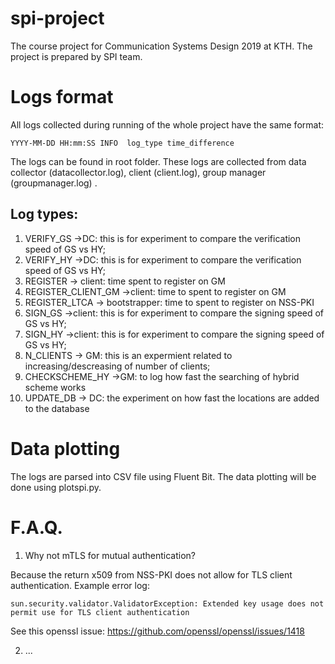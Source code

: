 # spi-project
The course project for Communication Systems Design 2019 at KTH. The project is prepared by SPI team.

# Logs format
All logs collected during running of the whole project have the same format:
```
YYYY-MM-DD HH:mm:SS INFO  log_type time_difference
```

The logs can be found in root folder. These logs are collected from data collector (datacollector.log), client (client.log), group manager (groupmanager.log) . 

## Log types:
1. VERIFY_GS ->DC: this is for experiment to compare the verification speed of GS vs HY;  
2. VERIFY_HY ->DC: this is for experiment to compare the verification speed of GS vs HY;
3. REGISTER -> client: time spent to register on GM
4. REGISTER_CLIENT_GM ->client: time to spent to register on GM
5. REGISTER_LTCA -> bootstrapper: time to spent to register on NSS-PKI
4. SIGN_GS ->client: this is for experiment to compare the signing speed of GS vs HY;
5. SIGN_HY ->client: this is for experiment to compare the signing speed of GS vs HY;
6. N_CLIENTS -> GM: this is an expermient related to increasing/descreasing of number of clients;
7. CHECKSCHEME_HY ->GM: to log how fast the searching of hybrid scheme works
8. UPDATE_DB -> DC: the experiment on how fast the locations are added to the database

# Data plotting
The logs are parsed into CSV file using Fluent Bit. The data plotting will be done using plotspi.py.

# F.A.Q.

1. Why not mTLS for mutual authentication? 

Because the return x509 from NSS-PKI does not allow for TLS client authentication. Example error log:
```
sun.security.validator.ValidatorException: Extended key usage does not permit use for TLS client authentication
```

See this openssl issue: https://github.com/openssl/openssl/issues/1418

2. ...